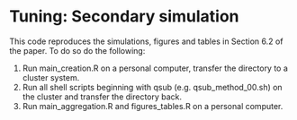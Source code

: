 # Tuning: Secondary simulation

This code reproduces the simulations, figures and tables in Section 6.2 of the paper.  To do so do the following:

1.  Run main_creation.R on a personal computer, transfer the directory to a cluster system.
2.  Run all shell scripts beginning with qsub (e.g. qsub_method_00.sh) on the cluster and transfer the directory back.
3.  Run main_aggregation.R and figures_tables.R on a personal computer.
